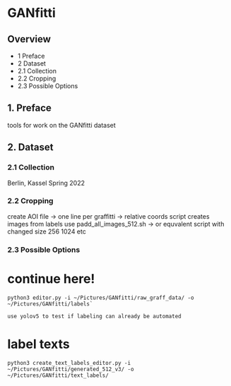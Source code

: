 # GANfitti

## Overview

- 1 Preface
- 2 Dataset
- 2.1 Collection
- 2.2 Cropping
- 2.3 Possible Options

## 1. Preface
tools for work on the GANfitti dataset

## 2. Dataset

### 2.1 Collection
Berlin, Kassel Spring 2022


### 2.2 Cropping
create AOI file -> one line per graffitti -> relative coords
script creates images from labels
use padd_all_images_512.sh -> or equvalent script with changed size 256 1024 etc

### 2.3 Possible Options

# continue here!

    python3 editor.py -i ~/Pictures/GANfitti/raw_graff_data/ -o ~/Pictures/GANfitti/labels`

    use yolov5 to test if labeling can already be automated


# label texts
    
    python3 create_text_labels_editor.py -i ~/Pictures/GANfitti/generated_512_v3/ -o ~/Pictures/GANfitti/text_labels/
